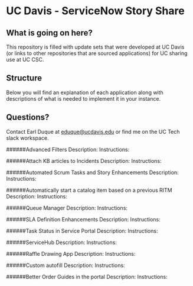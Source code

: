 # UC Davis - ServiceNow Story Share

## What is going on here?
This repository is filled with update sets that were developed at UC Davis (or links to other repositories that are sourced applications) for UC sharing use at UC CSC.

## Structure
Below you will find an explanation of each application along with descriptions of what is needed to implement it in your instance.

## Questions?
Contact Earl Duque at eduque@ucdavis.edu or find me on the UC Tech slack workspace.

######Advanced Filters
Description: 
Instructions: 

######Attach KB articles to Incidents
Description: 
Instructions: 

######Automated Scrum Tasks and Story Enhancements
Description: 
Instructions: 

######Automatically start a catalog item based on a previous RITM
Description: 
Instructions: 

######Queue Manager
Description: 
Instructions: 

######SLA Definition Enhancements
Description: 
Instructions: 

######Task Status in Service Portal
Description: 
Instructions: 

######ServiceHub
Description: 
Instructions: 

######Raffle Drawing App
Description: 
Instructions: 

######Custom autofill
Description: 
Instructions: 

######Better Order Guides in the portal
Description: 
Instructions: 
